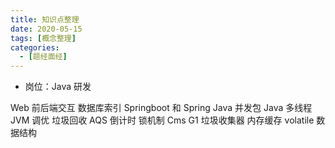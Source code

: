 ```yaml
---
title: 知识点整理
date: 2020-05-15
tags: [概念整理]
categories:
  - [题经面经]
---
```


- 岗位：Java 研发

Web 前后端交互
数据库索引
Springboot 和 Spring
Java 并发包
Java 多线程
JVM 调优
垃圾回收
AQS 倒计时
锁机制
Cms G1 垃圾收集器
内存缓存
volatile
数据结构
